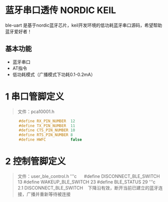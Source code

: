 蓝牙串口透传 NORDIC KEIL 
=======================
ble-uart 是基于nordic蓝牙芯片，keil开发环境的低功耗蓝牙串口源码，希望帮助蓝牙爱好者！

基本功能
---------------------
* 蓝牙串口
* AT指令
* 低功耗模式（广播模式下功耗0.1-0.2mA）

# 1 串口管脚定义
>文件：pca10001.h
```c
      #define RX_PIN_NUMBER  12
      #define TX_PIN_NUMBER  11
      #define CTS_PIN_NUMBER 10
      #define RTS_PIN_NUMBER 8
      #define HWFC           false
```
# 2 控制管脚定义
>文件：user_ble_control.h
'''c
      #define DISCONNECT_BLE_SWITCH 13
      #define WAKEUP_BLE_SWITCH     23
      #define BLE_STATUS            29
 '''c    
 2.1 DISCONNECT_BLE_SWITCH
    下降沿有效，断开当前已建立的蓝牙连接，广播并重新等待被连接
    

